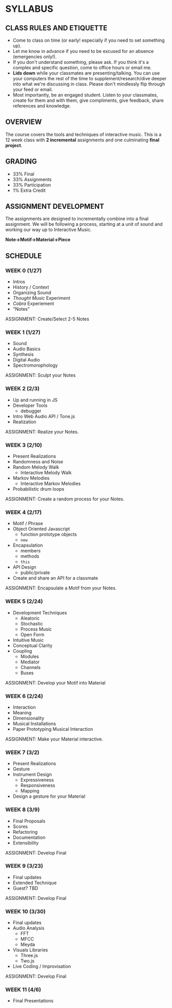 # SYLLABUS

## CLASS RULES AND ETIQUETTE

* Come to class on time (or early! especially if you need to set something up).
* Let me know in advance if you need to be excused for an absence (emergencies only!).
* If you don't understand something, please ask. If you think it's a complex and specific question, come to office hours or email me.
* **Lids down** while your classmates are presenting/talking. You can use your computers the rest of the time to supplement/research/dive deeper into what we're discussing in class. Please don't mindlessly flip through your feed or email. 
* Most importantly, be an engaged student. Listen to your classmates, create for them and with them, give compliments, give feedback, share references and knowledge.

## OVERVIEW

The course covers the tools and techniques of interactive music. This is a 12 week class with **2 incremental** assignments and one culminating **final project**.

## GRADING

* 33% Final
* 33% Assignments 
* 33% Participation
* 1% Extra Credit

## ASSIGNMENT DEVELOPMENT

The assignments are designed to incrementally combine into a final assignment. We will be following a process, starting at a unit of sound and working our way up to Interactive Music. 

**Note->Motif->Material->Piece** 


## SCHEDULE

### WEEK 0 (1/27)

* Intros
* History / Context
* Organizing Sound
* _Thought Music_ Experiment
* _Cobra_ Experiement
* "Notes"

ASSIGNMENT: Create/Select 2-5 Notes

### WEEK 1 (1/27)

* Sound
* Audio Basics
* Synthesis
* Digital Audio
* Spectromorophology

ASSIGNMENT: Sculpt your Notes


### WEEK 2 (2/3)

* Up and running in JS
* Developer Tools
	* debugger
* Intro Web Audio API / Tone.js
* Realization

ASSIGNMENT: Realize your Notes.


### WEEK 3 (2/10)

* Present Realizations
* Randomness and Noise
* Random Melody Walk
	* Interactive Melody Walk
* Markov Melodies
	* Interactive Markov Melodies
* Probabilistic drum loops

ASSIGNMENT: Create a random process for your Notes.


### WEEK 4 (2/17)

* Motif / Phrase
* Object Oriented Javascript
	* function prototype objects
	* `new`
* Encapsulation
	* members
	* methods
	* `this`
* API Design
	* public/private
* Create and share an API for a classmate

ASSIGNMENT: Encapsulate a Motif from your Notes.

### WEEK 5 (2/24)

* Development Techniques
	* Aleatoric
	* Stochastic
	* Process Music
	* Open Form
* Intuitive Music
* Conceptual Clarity
* Coupling
	* Modules
	* Mediator
	* Channels
	* Buses

ASSIGNMENT: Develop your Motif into Material

### WEEK 6 (2/24)

* Interaction
* Meaning
* Dimensionality
* Musical Installations
* Paper Prototyping Musical Interaction

ASSIGNMENT: Make your Material interactive.

### WEEK 7 (3/2)

* Present Realizations
* Gesture
* Instrument Design
	* Expressiveness
	* Responsiveness
	* Mapping
* Design a gesture for your Material

### WEEK 8 (3/9)

* Final Proposals
* Scores
* Refactoring
* Documentation
* Extensibility

ASSIGNMENT: Develop Final

### WEEK 9 (3/23)

* Final updates
* Extended Technique
* Guest? TBD

ASSIGNMENT: Develop Final

### WEEK 10 (3/30)

* Final updates
* Audio Analysis
	* FFT
	* MFCC
	* Meyda
* Visuals Libraries
	* Three.js
	* Two.js
* Live Coding / Improvisation

ASSIGNMENT: Develop Final

### WEEK 11 (4/6)

* Final Presentations
